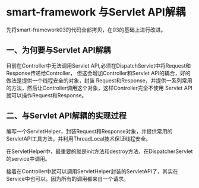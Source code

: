 # smart-framework 与Servlet API解耦

先将smart-framework03的代码全部拷贝，在03的基础上进行改进。

## 一、为何要与Servlet API解耦

目前在Controller中无法调用Servlet API,必须在DispatchServlet中将Request和Response传递给Controller，
但这会增加Controller和Servlet API的耦合，好的做法是提供一个线程安全的对象，封装
Request和Response，并提供一系列常用的方法，然后让Controller调用这个对象，这样Controller完全不使用
Servlet API就可以操作Request和Response。

## 二、与Servlet API解耦的实现过程

编写一个ServletHelper，封装Request和Response对象，并提供常用的ServletAPI工具方法，并利用ThreadLocal技术保证线程安全。

在ServletHelper中，最重要的就是init方法和destroy方法，在DispatcherServlet的service中调用。

接着在Controller中就可以调用ServletHelper封装的ServletAPI了，其实在Service中也可以，因为所有的调用都来自一个请求。
